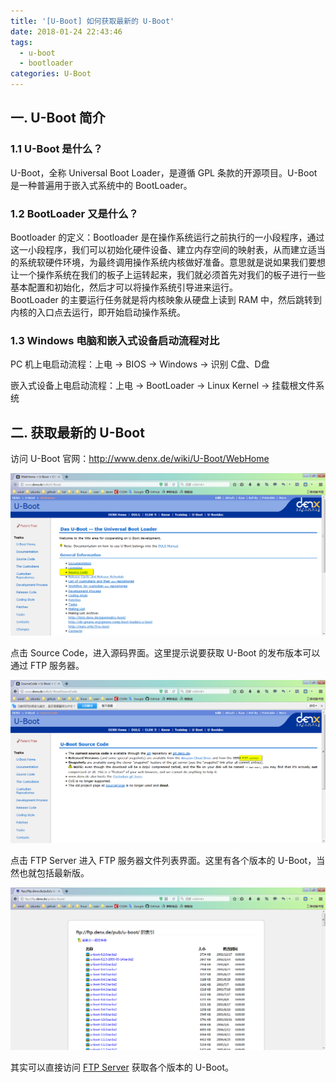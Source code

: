 ```yaml
---
title: '[U-Boot] 如何获取最新的 U-Boot'
date: 2018-01-24 22:43:46
tags:
  - u-boot
  - bootloader
categories: U-Boot
---
```


## 一. U-Boot 简介

### 1.1 U-Boot 是什么？

U-Boot，全称 Universal Boot Loader，是遵循 GPL 条款的开源项目。U-Boot 是一种普遍用于嵌入式系统中的 BootLoader。

### 1.2 BootLoader 又是什么？

Bootloader 的定义：Bootloader 是在操作系统运行之前执行的一小段程序，通过这一小段程序，我们可以初始化硬件设备、建立内存空间的映射表，从而建立适当的系统软硬件环境，为最终调用操作系统内核做好准备。意思就是说如果我们要想让一个操作系统在我们的板子上运转起来，我们就必须首先对我们的板子进行一些基本配置和初始化，然后才可以将操作系统引导进来运行。  
BootLoader 的主要运行任务就是将内核映象从硬盘上读到 RAM 中，然后跳转到内核的入口点去运行，即开始启动操作系统。

### 1.3 Windows 电脑和嵌入式设备启动流程对比

PC 机上电启动流程：上电 -> BIOS -> Windows -> 识别 C盘、D盘

嵌入式设备上电启动流程：上电 -> BootLoader -> Linux Kernel -> 挂载根文件系统

## 二. 获取最新的 U-Boot

访问 U-Boot 官网：http://www.denx.de/wiki/U-Boot/WebHome

![图片1](https://raw.githubusercontent.com/mz8023yt/blog/master/image/u-boot/u-boot-get-latest-u-boot/01.png)

点击 Source Code，进入源码界面。这里提示说要获取 U-Boot 的发布版本可以通过 FTP 服务器。

![图片2](https://raw.githubusercontent.com/mz8023yt/blog/master/image/u-boot//u-boot-get-latest-u-boot/02.png)

点击 FTP Server 进入 FTP 服务器文件列表界面。这里有各个版本的 U-Boot，当然也就包括最新版。

![图片3](https://raw.githubusercontent.com/mz8023yt/blog/master/image/u-boot//u-boot-get-latest-u-boot/03.png)

其实可以直接访问 [FTP Server](ftp://ftp.denx.de/pub/u-boot/) 获取各个版本的 U-Boot。
